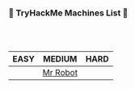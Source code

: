 ### 🌟 TryHackMe Machines List 🌟
<br/>
<br/>

EASY | MEDIUM | HARD
--- | --- | ---
| | [Mr Robot](https://github.com/bhaveshharmalkar/CTF-Writeups/blob/main/TryHackMe/Medium/Mr%20robot.pdf) |
